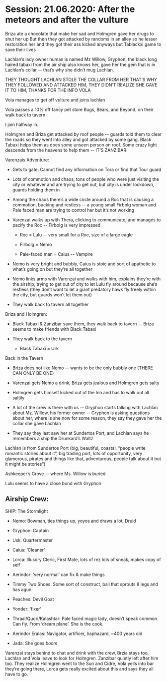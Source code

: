     

# Session: 21.06.2020: After the meteors and after the vulture

Briza ate a chocolate that make her sad and Holmgren gave her drugs to shut her up But then they got attacked by randoms in an alley so he lesser restoration her and they got their ass kicked anyways but Tablackxi game to save their lives

Lachlan’s lady owner human is named Mz Willow, Gryphon, the black long haired tabaxi from the air ship also knows her, gave her the gem that is in Lachlan’s collar -- that’s why she didn’t mug Lachlan.

THEY THOUGHT LACHLAN STOLE THE COLLAR FROM HER THAT’S WHY THEY FOLLOWED AND ATTACKED HIM, THEY DIDN’T REALIZE SHE GAVE IT TO HIM, THANKS FOR THE INFO VOLA

Vola manages to get off vulture and joins lachlan

Vola passes a 10% off fancy pet store Bugs, Bears, and Beyond, on their walk back to tavern

I join halfway in.

Holmgren and Briza get attacked by roof people -- guards told them to clear the roads so they went into alley and got attacked by some gang. Black Tabaxi helps them as does some unseen person on roof. Some crazy light descends from the heavens to help them -- IT’S ZANZIBAR!

  

Varenzais Adventure:

-   Gets to gate: Cannot find any information on Tora or find that Tour guard
    
-   Lots of commotion and chaos, tons of people who were just visiting the city or whatever and are trying to get out, but city is under lockdown, guards holding them in
    
-   Among the chaos there’s a wide circle around a Roc that is causing a commotion, bucking and restless -- a young small Firbolg woman and Pale faced man are trying to control her but it’s not working
    
-   Varenzai walks up with Thera, clicking to communicate, and manages to pacify the Roc -- Firbolg is very impressed
    
    -   Roc = Lulu -- very small for a Roc, size of a large eagle
        
    -   Firbolg = Nemo
        
    -   Pale-faced man = Caius -- Vampire
        
-   Nemo is very bright and bubbly, Caius is stoic and sort of apathetic to what’s going on but they’re all together
    
-   Nemo links arms with Varenzai and walks with him, explains they’re with the airship, trying to get out of city to let Lulu fly around because she’s restless (they don’t want to let a giant predatory hawk fly freely within the city, but guards won’t let them out)
    
-   They walk back to tavern all together
    

  

Briza and Holmgren:

-   Black Tabaxi & Zanzibar save them, they walk back to tavern -- Briza seems to make friends with Black Tabaxi
    
-   They walk back to the tavern
    
    -   Black Tabaxi = Urk
        

  

Back in the Tavern

-   Briza does not like Nemo -- wants to be the only bubbly one (THERE CAN ONLY BE ONE)
    
-   Varenzai gets Nemo a drink, Briza gets jealous and Holmgren gets salty
    
-   Holmgren gets himself kicked out of the Inn and has to walk out all saltily
    
-   A lot of the crew is there with us -- Gryphon starts talking with Lachlan about Mz. Willow, his former owner -- Gryphon is asking questions about her, where is she now for some reason, they say they gave her the collar she gave Lachlan
    
-   They say they last saw her at Sundertos Port, and Lachlan says he remembers a ship the Drunkard’s Waltz
    

Lachlan is from Sundertos Port (big, beautiful, coastal, “people write romantic stories about it”, big trading port, lots of opportunity, very glamorous, pirates and things like that, adventurous, people talk about it but it might be stories”)

Ashkeeper’s Grove -- where Ms. Willow is buried

Lulu seems to have a close bond with Gryphon

  

## Airship Crew:

SHIP: The Stormlight

-   Nemo: Bowman, ties things up, yoyos and draws a lot, Druid
    
-   Gryphon: Captain
    
-   Usk: Quartermaster
    
-   Caius: ‘Cleaner’
    
-   Lorca: Illusory Cleric, First Mate, lots of rez lots of sneak, makes copy of self
    
-   Aerindor: ‘very normal’ can fix & make things
    
-   Timmy Two Shoes: Some sort of construct, ball that sprouts 8 legs and has agun
    
-   Peaches: Devil Goat
    
-   Yonder: ‘fixer’
    
-   Thraal/Quori/Kalashtar: Pale faced magic lady, doesn’t speak common. Can fly. From ‘dream plane’. She is the cook.
    
-   Aerindor Eralas: Navigator, artificer, haphazard, ~400 years old
    
-   Jada: She goes *boom*
    

  

Varenzai stays behind to chat and drink with the crew, Brzia stays too, Lachlan and Vola leave to look for Holmgren. Zanzibar quietly left after him too. They realize Holmgren went to the Sun and Cidre, Vola yells into bar they’re going there, Lorca gets really excited about this and says they all have to go.
